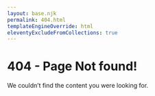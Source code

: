 ```yaml
---
layout: base.njk
permalink: 404.html
templateEngineOverride: html
eleventyExcludeFromCollections: true
---
```

# 404 - Page Not found!

We couldn’t find the content you were looking for.

